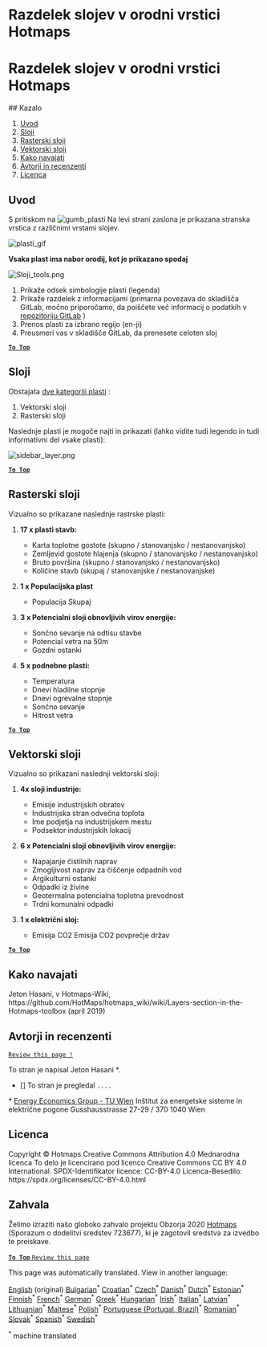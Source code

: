 <h1> <a class="anchor" id="layers-section-in-the-hotmaps-toolbox" href="#layers-section-in-the-hotmaps-toolbox"><i class="fa fa-link"></i></a> Razdelek slojev v orodni vrstici Hotmaps </h1><h1> <a class="anchor" id="layers-section-in-the-hotmaps-toolbox" href="#layers-section-in-the-hotmaps-toolbox"><i class="fa fa-link"></i></a> Razdelek slojev v orodni vrstici Hotmaps </h1> ## Kazalo <ol><li> <a href="#introduction">Uvod</a> </li><li> <a href="#layers">Sloji</a> </li><li> <a href="#raster-layers">Rasterski sloji</a> </li><li> <a href="#vector-layers">Vektorski sloji</a> </li><li> <a href="#how-to-cite">Kako navajati</a> </li><li> <a href="#authors-and-reviewers">Avtorji in recenzenti</a> </li><li> <a href="#license">Licenca</a> </li></ol><h2> <a class="anchor" id="introduction" href="#introduction"><i class="fa fa-link"></i></a> Uvod </h2><p> S pritiskom na <img alt="gumb_plasti" src="https://github.com/HotMaps/hotmaps_wiki/blob/master/Images/general_tool_functionalities_and_structure/layers_button.PNG"/> Na levi strani zaslona je prikazana stranska vrstica z različnimi vrstami slojev. </p><p><img alt="plasti_gif" src="https://github.com/HotMaps/hotmaps_wiki/blob/master/Images/general_tool_functionalities_and_structure/layers.gif"/></p><p> <strong>Vsaka plast ima nabor orodij, kot je prikazano spodaj</strong> </p><p><img alt="Sloji_tools.png" src="https://github.com/HotMaps/hotmaps_wiki/blob/master/Images/general_tool_functionalities_and_structure/layers_tools.png"/></p><ol><li> Prikaže odsek simbologije plasti (legenda) </li><li> Prikaže razdelek z informacijami (primarna povezava do skladišča GitLab, močno priporočamo, da poiščete več informacij o podatkih v <a href="https://gitlab.com/hotmaps">repozitoriju GitLab</a> ) </li><li> Prenos plasti za izbrano regijo (en-ji) </li><li> Preusmeri vas v skladišče GitLab, da prenesete celoten sloj </li></ol><p><ins> <code><strong><a href="#table-of-contents">To Top</a></strong></code> </ins> </p><h2> <a class="anchor" id="layers" href="#layers"><i class="fa fa-link"></i></a> Sloji </h2><p> Obstajata <a href="https://www.gislounge.com/geodatabases-explored-vector-and-raster-data">dve kategoriji plasti</a> : </p><ol><li> Vektorski sloji </li><li> Rasterski sloji </li></ol><p> Naslednje plasti je mogoče najti in prikazati (lahko vidite tudi legendo in tudi informativni del vsake plasti): </p><p><img alt="sidebar_layer.png" src="https://github.com/HotMaps/hotmaps_wiki/blob/master/Images/general_tool_functionalities_and_structure/all_layers.png"/></p><p><ins> <code><strong><a href="#table-of-contents">To Top</a></strong></code> </ins> </p><h2> <a class="anchor" id="raster-layers" href="#raster-layers"><i class="fa fa-link"></i></a> Rasterski sloji </h2><p> Vizualno so prikazane naslednje rastrske plasti: </p><ol><li><p> <strong>17 x plasti stavb:</strong> </p><ul><li> Karta toplotne gostote (skupno / stanovanjsko / nestanovanjsko) </li><li> Zemljevid gostote hlajenja (skupno / stanovanjsko / nestanovanjsko) </li><li> Bruto površina (skupno / stanovanjsko / nestanovanjsko) </li><li> Količine stavb (skupaj / stanovanjske / nestanovanjske) </li></ul></li><li><p> <strong>1 x Populacijska plast</strong> </p><ul><li> Populacija Skupaj </li></ul></li><li><p> <strong>3 x Potencialni sloji obnovljivih virov energije:</strong> </p><ul><li> Sončno sevanje na odtisu stavbe </li><li> Potencial vetra na 50m </li><li> Gozdni ostanki </li></ul></li><li><p> <strong>5 x podnebne plasti:</strong> </p><ul><li> Temperatura </li><li> Dnevi hladilne stopnje </li><li> Dnevi ogrevalne stopnje </li><li> Sončno sevanje </li><li> Hitrost vetra </li></ul></li></ol><p><ins> <code><strong><a href="#table-of-contents">To Top</a></strong></code> </ins> </p><h2> <a class="anchor" id="vector-layers" href="#vector-layers"><i class="fa fa-link"></i></a> Vektorski sloji </h2><p> Vizualno so prikazani naslednji vektorski sloji: </p><ol><li><p> <strong>4x sloji industrije:</strong> </p><ul><li> Emisije industrijskih obratov </li><li> Industrijska stran odvečna toplota </li><li> Ime podjetja na industrijskem mestu </li><li> Podsektor industrijskih lokacij </li></ul></li><li><p> <strong>6 x Potencialni sloji obnovljivih virov energije:</strong> </p><ul><li> Napajanje čistilnih naprav </li><li> Zmogljivost naprav za čiščenje odpadnih vod </li><li> Argikulturni ostanki </li><li> Odpadki iz živine </li><li> Geotermalna potencialna toplotna prevodnost </li><li> Trdni komunalni odpadki </li></ul></li><li><p> <strong>1 x električni sloj:</strong> </p><ul><li> Emisija CO2 Emisija CO2 povprečje držav </li></ul></li></ol><p><ins> <code><strong><a href="#table-of-contents">To Top</a></strong></code> </ins> </p><h2> <a class="anchor" id="how-to-cite" href="#how-to-cite"><i class="fa fa-link"></i></a> Kako navajati </h2><p> Jeton Hasani, v Hotmaps-Wiki, https://github.com/HotMaps/hotmaps_wiki/wiki/Layers-section-in-the-Hotmaps-toolbox (april 2019) </p><h2> <a class="anchor" id="authors-and-reviewers" href="#authors-and-reviewers"><i class="fa fa-link"></i></a> Avtorji in recenzenti </h2><p> <code><a href="https://github.com/HotMaps/hotmaps_wiki/wiki/Layer-Section/_edit">Review this page !</a></code> </p> <p> To stran je napisal Jeton Hasani *. </p><ul><li> [] To stran je pregledal <code>....</code> </li></ul><p> * <a href="https://eeg.tuwien.ac.at/">Energy Economics Group - TU Wien</a> Inštitut za energetske sisteme in električne pogone Gusshausstrasse 27-29 / 370 1040 Wien </p><h2> <a class="anchor" id="license" href="#license"><i class="fa fa-link"></i></a> Licenca </h2><p> Copyright © Hotmaps Creative Commons Attribution 4.0 Mednarodna licenca To delo je licencirano pod licenco Creative Commons CC BY 4.0 International. SPDX-Identifikator licence: CC-BY-4.0 Licenca-Besedilo: https://spdx.org/licenses/CC-BY-4.0.html </p><h2> <a class="anchor" id="acknowledgement" href="#acknowledgement"><i class="fa fa-link"></i></a> Zahvala </h2><p> Želimo izraziti našo globoko zahvalo projektu Obzorja 2020 <a href="https://www.hotmaps-project.eu">Hotmaps</a> (Sporazum o dodelitvi sredstev 723677), ki je zagotovil sredstva za izvedbo te preiskave. </p><p><ins> <code><strong><a href="#table-of-contents">To Top</a></strong></code> </ins> <code><a href="https://github.com/HotMaps/hotmaps_wiki/wiki/Layer-Section/_edit">Review this page</a></code> </p>
<!--- THIS IS A SUPER UNIQUE IDENTIFIER -->

This page was automatically translated. View in another language:

[English](../en/Layers-section-in-the-Hotmaps-toolbox) (original) [Bulgarian](../bg/Layers-section-in-the-Hotmaps-toolbox)<sup>\*</sup> [Croatian](../hr/Layers-section-in-the-Hotmaps-toolbox)<sup>\*</sup> [Czech](../cs/Layers-section-in-the-Hotmaps-toolbox)<sup>\*</sup> [Danish](../da/Layers-section-in-the-Hotmaps-toolbox)<sup>\*</sup> [Dutch](../nl/Layers-section-in-the-Hotmaps-toolbox)<sup>\*</sup> [Estonian](../et/Layers-section-in-the-Hotmaps-toolbox)<sup>\*</sup> [Finnish](../fi/Layers-section-in-the-Hotmaps-toolbox)<sup>\*</sup> [French](../fr/Layers-section-in-the-Hotmaps-toolbox)<sup>\*</sup> [German](../de/Layers-section-in-the-Hotmaps-toolbox)<sup>\*</sup> [Greek](../el/Layers-section-in-the-Hotmaps-toolbox)<sup>\*</sup> [Hungarian](../hu/Layers-section-in-the-Hotmaps-toolbox)<sup>\*</sup> [Irish](../ga/Layers-section-in-the-Hotmaps-toolbox)<sup>\*</sup> [Italian](../it/Layers-section-in-the-Hotmaps-toolbox)<sup>\*</sup> [Latvian](../lv/Layers-section-in-the-Hotmaps-toolbox)<sup>\*</sup> [Lithuanian](../lt/Layers-section-in-the-Hotmaps-toolbox)<sup>\*</sup> [Maltese](../mt/Layers-section-in-the-Hotmaps-toolbox)<sup>\*</sup> [Polish](../pl/Layers-section-in-the-Hotmaps-toolbox)<sup>\*</sup> [Portuguese (Portugal, Brazil)](../pt/Layers-section-in-the-Hotmaps-toolbox)<sup>\*</sup> [Romanian](../ro/Layers-section-in-the-Hotmaps-toolbox)<sup>\*</sup> [Slovak](../sk/Layers-section-in-the-Hotmaps-toolbox)<sup>\*</sup>  [Spanish](../es/Layers-section-in-the-Hotmaps-toolbox)<sup>\*</sup> [Swedish](../sv/Layers-section-in-the-Hotmaps-toolbox)<sup>\*</sup> 

<sup>\*</sup> machine translated

